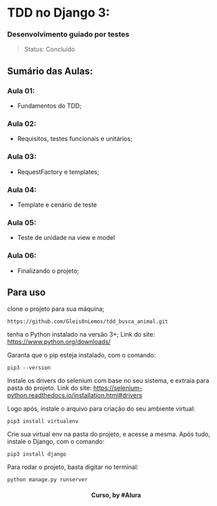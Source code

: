 # TDD no Django 3: 
### Desenvolvimento guiado por testes

> Status: Concluído

## Sumário das Aulas:

### Aula 01:
- Fundamentos do TDD;

### Aula 02: 
- Requisitos, testes funcionais e unitários;

### Aula 03:
- RequestFactory e templates;

### Aula 04:
- Template e cenário de teste

### Aula 05:
- Teste de unidade na view e model

### Aula 06:
- Finalizando o projeto;
##


## Para uso

clone o projeto para sua máquina;
```
https://github.com/Gleis0nLemos/tdd_busca_animal.git
```

tenha o Python instalado na versão 3+;
Link do site:
https://www.python.org/downloads/

Garanta que o pip esteja instalado, com o comando:

```
pip3 --version
```
Instale os drivers do selenium com base no seu sistema, e extraia para pasta do projeto.
Link do site:
https://selenium-python.readthedocs.io/installation.html#drivers

Logo após, instale o arquivo para criação do seu ambiente virtual:


```
pip3 install virtualenv
```
Crie sua virtual env na pasta do projeto, e acesse a mesma.
Após tudo, instale o Django, com o comando:

```
pip3 install django
```

Para rodar o projeto, basta digitar no terminal:

```
python manage.py runserver
```

<div align=center>
  <h4>Curso, by #Alura</h4>
